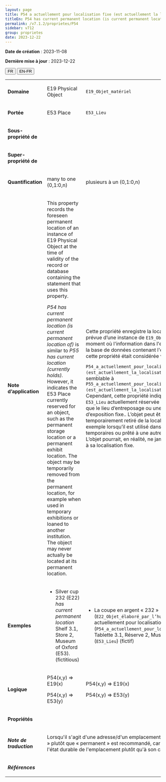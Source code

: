 ```yaml
---
layout: page
title: P54 a actuellement pour localisation fixe (est actuellement la location fixe de)
titleEn: P54 has current permanent location (is current permanent location of) - a actuellement pour localisation fixe (est actuellement la location fixe de)
permalink: /v7.1.2/proprietes/P54
sidebar: v712
group: proprietes
date: 2023-12-22
---
```


**Date de création** : 2023-11-08

**Dernière mise à jour** : 2023-12-22

<div class="lang-buttons">
 <button id="fr" class="activate">FR</button>
 <button id="en-fr">EN-FR</button>
</div>

<table>
<tbody>
<tr>
<td><p><strong>Domaine</strong></p></td>
<td class="en">
<p>E19 Physical Object</p>
</td>
<td>
<p><code class="language-plaintext highlighter-rouge">E19_Objet_matériel</code></p>
</td>
</tr>
<tr>
<td><p><strong>Portée</strong></p></td>
<td class="en">
<p>E53 Place</p>
</td>
<td>
<p><code class="language-plaintext highlighter-rouge">E53_Lieu</code></p>
</td>
</tr>
<tr>
<td><p><strong>Sous-propriété de</strong></p></td>
<td class="en">
</td>
<td>
</td>
</tr>
<tr>
<td><p><strong>Super-propriété de</strong></p></td>
<td class="en">
</td>
<td>
</td>
</tr>
<tr>
<td><p><strong>Quantification</strong></p></td>
<td class="en">
<p>many to one (0,1:0,n)</p>
</td>
<td>
<p>plusieurs à un (0,1:0,n)</p>
</td>
</tr>
<tr>
<td><p><strong>Note d’application</strong></p></td>
<td class="en">
<p>This property records the foreseen permanent location of an instance of E19 Physical Object at the time of validity of the record or database containing the statement that uses this property.</p>
<p><em>P54 has current permanent location (is current permanent location of)</em> is similar to <em>P55 has current location (currently holds).</em> However, it indicates the E53 Place currently reserved for an object, such as the permanent storage location or a permanent exhibit location. The object may be temporarily removed from the permanent location, for example when used in temporary exhibitions or loaned to another institution. The object may never actually be located at its permanent location.</p>
</td>
<td>
<p>Cette propriété enregistre la localisation fixe prévue d’une instance de <code class="language-plaintext highlighter-rouge">E19_Objet_matériel</code> au moment où l'information dans l'enregistrement ou la base de données contenant l'énoncé décrit par cette propriété était considérée valide.</p>
<p><code class="language-plaintext highlighter-rouge">P54_a_actuellement_pour_localisation_fixe (est_actuellement_la_localisation_fixe_de)</code> est semblable à <code class="language-plaintext highlighter-rouge">P55_a_actuellement_pour_localisation (est_actuellement_la_localisation_de)</code>. Cependant, cette propriété indique l’instance de <code class="language-plaintext highlighter-rouge">E53_Lieu</code> actuellement réservée à un objet, tel que le lieu d’entreposage ou une localisation d’exposition fixe.. L’objet peut être temporairement retiré de la localisation fixe, par exemple lorsqu’il est utilisé dans des expositions temporaires ou prêté à une autre institution. L’objet pourrait, en réalité, ne jamais être localisé à sa localisation fixe.</p>
</td>
</tr>
<tr>
<td><p><strong>Exemples</strong></p></td>
<td class="en">
<ul>
<li><p>Silver cup 232 (E22) <em>has current permanent location</em> Shelf 3.1, Store 2, Museum of Oxford (E53). (fictitious)</p>
</li>
</ul>
</td>
<td>
<ul>
<li><p>La coupe en argent « 232 » (<code class="language-plaintext highlighter-rouge">E22_Objet_élaboré_par_l’humain</code>) a actuellement pour localisation fixe (<code class="language-plaintext highlighter-rouge">P54_a_actuellement_pour_localisation_fixe</code>) Tablette  3.1, Réserve 2, Musée d’Oxford (<code class="language-plaintext highlighter-rouge">E53_Lieu</code>) (fictif)</p>
</li>
</ul>
</td>
</tr>
<tr>
<td><p><strong>Logique</strong></p></td>
<td class="en">
<p>P54(x,y) ⇒ E19(x)</p>
<p>P54(x,y) ⇒ E53(y)</p>
</td>
<td>
<p>P54(x,y) ⇒ E19(x)</p>
<p>P54(x,y) ⇒ E53(y)</p>
</td>
</tr>
<tr>
<td><p><strong>Propriétés</strong></p></td>
<td class="en">
</td>
<td>
</td>
</tr>
<tr>
<td><p><strong><em>Note de traduction</em></strong></p></td>
<td colspan="2">
<p>Lorsqu'il s'agit d'une adresse/d'un emplacement, l'usage de « fixe » plutôt que « permanent » est recommandé, car il fait référence à l'état durable de l'emplacement plutôt qu'à son caractère durable.</p>
</td>
</tr>
<tr>
<td><p><strong><em>Références</em></strong></p></td>
<td colspan="2">
<p><em></em></p>
</td>
</tr>
</tbody>
</table>
